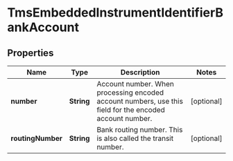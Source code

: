 
# TmsEmbeddedInstrumentIdentifierBankAccount

## Properties
Name | Type | Description | Notes
------------ | ------------- | ------------- | -------------
**number** | **String** | Account number.  When processing encoded account numbers, use this field for the encoded account number.  |  [optional]
**routingNumber** | **String** | Bank routing number. This is also called the transit number.  |  [optional]




